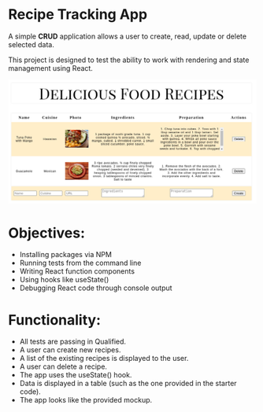 # Recipe Tracking App

A simple **CRUD** application allows a user to create, read, update or delete selected data.

This project is designed to test the ability to work with rendering and state management using React.

![Recipe app img](https://github.com/SireneJ23/files/blob/main/files/deliciousfoods.png?raw=true)

# Objectives:

- Installing packages via NPM
- Running tests from the command line
- Writing React function components
- Using hooks like useState()
- Debugging React code through console output

# Functionality:

- All tests are passing in Qualified.
- A user can create new recipes.
- A list of the existing recipes is displayed to the user.
- A user can delete a recipe.
- The app uses the useState() hook.
- Data is displayed in a table (such as the one provided in the starter code).
- The app looks like the provided mockup.
